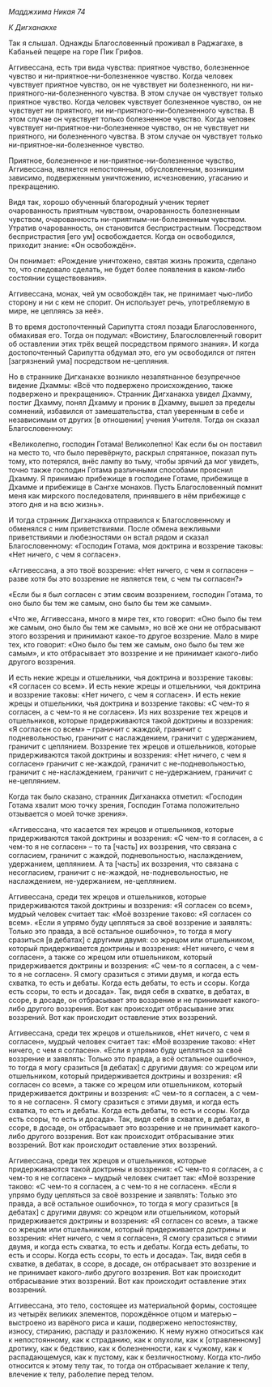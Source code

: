 *Мадджхима Никая 74*

*К Дигханакхе*

Так я слышал\. Однажды Благословенный проживал в Раджагахе, в Кабаньей пещере на горе Пик Грифов\.

Аггивессана, есть три вида чувства: приятное чувство, болезненное чувство и ни\-приятное\-ни\-болезненное чувство\. Когда человек чувствует приятное чувство, он не чувствует ни болезненного, ни ни\-приятного\-ни\-болезненного чувства\. В этом случае он чувствует только приятное чувство\. Когда человек чувствует болезненное чувство, он не чувствует ни приятного, ни ни\-приятного\-ни\-болезненного чувства\. В этом случае он чувствует только болезненное чувство\. Когда человек чувствует ни\-приятное\-ни\-болезненное чувство, он не чувствует ни приятного, ни болезненного чувства\. В этом случае он чувствует только ни\-приятное\-ни\-болезненное чувство\.

Приятное, болезненное и ни\-приятное\-ни\-болезненное чувство, Аггивессана, является непостоянным, обусловленным, возникшим зависимо, подверженным уничтожению, исчезновению, угасанию и прекращению\.  

Видя так, хорошо обученный благородный ученик теряет очарованность приятным чувством, очарованность болезненным чувством, очарованность ни\-приятным\-ни\-болезненным чувством\. Утратив очарованность, он становится беспристрастным\.  Посредством беспристрастия \[его ум\] освобождается\.  Когда он освободился, приходит знание: «Он освобождён»\.

Он понимает: «Рождение уничтожено, святая жизнь прожита, сделано то, что следовало сделать, не будет более появления в каком\-либо состоянии существования»\.

Аггивессана, монах, чей ум освобождён так, не принимает чью\-либо сторону и ни с кем не спорит\.  Он использует речь, употребляемую в мире, не цепляясь за неё»\.

В то время достопочтенный Сарипутта стоял позади Благословенного, обмахивая его\. Тогда он подумал: «Воистину, Благословленный говорит об оставлении этих трёх вещей посредством прямого знания»\. И когда достопочтенный Сарипутта обдумал это, его ум освободился от пятен \[загрязнений ума\] посредством не\-цепляния\.

Но в страннике Дигханакхе возникло незапятнанное безупречное видение Дхаммы: «Всё что подвержено происхождению, также подвержено и прекращению»\. Странник Дигханакха увидел Дхамму, постиг Дхамму, понял Дхамму и проник в Дхамму,  вышел за пределы сомнений, избавился от замешательства, стал уверенным в себе и независимым от других \[в отношении\] учения Учителя\. Тогда он сказал Благословенному:

«Великолепно, господин Готама\! Великолепно\! Как если бы он поставил на место то, что было перевёрнуто, раскрыл спрятанное, показал путь тому, кто потерялся, внёс лампу во тьму, чтобы зрячий да мог увидеть, точно также господин Готама различными способами прояснил Дхамму\. Я принимаю прибежище в господине Готаме, прибежище в Дхамме и прибежище в Сангхе монахов\. Пусть Благословенный помнит меня как мирского последователя, принявшего в нём прибежище с этого дня и на всю жизнь»\.

И тогда странник Дигханакха отправился к Благословенному и обменялся с ним приветствиями\. После обмена вежливыми приветствиями и любезностями он встал рядом и сказал Благословенному: «Господин Готама, моя доктрина и воззрение таковы: «Нет ничего, с чем я согласен»\.

«Аггивессана, а это твоё воззрение: «Нет ничего, с чем я согласен» – разве хотя бы это воззрение не является тем, с чем ты согласен?»

«Если бы я был согласен с этим своим воззрением, господин Готама, то оно было бы тем же самым, оно было бы тем же самым»\.

«Что же, Аггивессана, много в мире тех, кто говорит: «Оно было бы тем же самым,  оно было бы тем же самым», но всё же они не отбрасывают этого воззрения и принимают какое\-то другое воззрение\. Мало в мире тех, кто говорит: «Оно было бы тем же самым,  оно было бы тем же самым», и кто отбрасывает это воззрение и не принимает какого\-либо другого воззрения\.

И есть некие жрецы и отшельники, чья доктрина и воззрение таковы: «Я согласен со всем»\. И есть некие жрецы и отшельники, чья доктрина и воззрение таковы: «Нет ничего, с чем я согласен»\. И есть некие жрецы и отшельники, чья доктрина и воззрение таковы: «С чем\-то я согласен, а с чем\-то я не согласен»\. Из них воззрение тех жрецов и отшельников, которые придерживаются такой доктрины и воззрения: «Я согласен со всем» – граничит с жаждой, граничит с подневольностью, граничит с наслаждением, граничит с удержанием, граничит с цеплянием\. Воззрение тех жрецов и отшельников, которые придерживаются такой доктрины и воззрения: «Нет ничего, с чем я согласен» граничит с не\-жаждой, граничит с не\-подневольностью, граничит с не\-наслаждением, граничит с не\-удержанием, граничит с не\-цеплянием\.

Когда так было сказано, странник Дигханакха отметил: «Господин Готама хвалит мою точку зрения,  Господин Готама положительно отзывается о моей точке зрения»\.

«Аггивессана, что касается тех жрецов и отшельников, которые придерживаются такой доктрины и воззрения: «С чем\-то я согласен, а с чем\-то я не согласен» – то та \[часть\] их воззрения, что связана с согласием, граничит с жаждой, подневольностью, наслаждением, удержанием, цеплянием\. А та \[часть\] их воззрения, что связана с несогласием, граничит с не\-жаждой, не\-подневольностью, не наслаждением, не\-удержанием, не\-цеплянием\.

Аггивессана, среди тех жрецов и отшельников, которые придерживаются такой доктрины и воззрения: «Я согласен со всем», мудрый человек считает так: «Моё воззрение таково: «Я согласен со всем»\. «Если я упрямо буду цепляться за своё воззрение и заявлять: Только это правда, а всё остальное ошибочно», то тогда я могу сразиться \[в дебатах\] с другими двумя: со жрецом или отшельником, который придерживается доктрины и воззрения: «Нет ничего, с чем я согласен», а также со жрецом или отшельником, который придерживается доктрины и воззрения: «С чем\-то я согласен, а с чем\-то я не согласен»\.  Я смогу сразиться с этими двумя, и когда есть схватка, то есть и дебаты\. Когда есть дебаты, то есть и ссоры\. Когда есть ссоры, то есть и досада»\. Так, видя себя в схватке, в дебатах, в ссоре, в досаде, он отбрасывает это воззрение и не принимает какого\-либо другого воззрения\. Вот как происходит отбрасывание этих воззрений\. Вот как происходит оставление этих воззрений\.

Аггивессана, среди тех жрецов и отшельников, «Нет ничего, с чем я согласен», мудрый человек считает так: «Моё воззрение таково: «Нет ничего, с чем я согласен»\. «Если я упрямо буду цепляться за своё воззрение и заявлять: Только это правда, а всё остальное ошибочно», то тогда я могу сразиться \[в дебатах\] с другими двумя: со жрецом или отшельником, который придерживается доктрины и воззрения: «Я согласен со всем», а также со жрецом или отшельником, который придерживается доктрины и воззрения: «С чем\-то я согласен, а с чем\-то я не согласен»\.  Я смогу сразиться с этими двумя, и когда есть схватка, то есть и дебаты\. Когда есть дебаты, то есть и ссоры\. Когда есть ссоры, то есть и досада»\. Так, видя себя в схватке, в дебатах, в ссоре, в досаде, он отбрасывает это воззрение и не принимает какого\-либо другого воззрения\. Вот как происходит отбрасывание этих воззрений\. Вот как происходит оставление этих воззрений\.

Аггивессана, среди тех жрецов и отшельников, которые придерживаются такой доктрины и воззрения: «С чем\-то я согласен, а с чем\-то я не согласен» – мудрый человек считает так: «Моё воззрение таково: «С чем\-то я согласен, а с чем\-то я не согласен»\. «Если я упрямо буду цепляться за своё воззрение и заявлять: Только это правда, а всё остальное ошибочно», то тогда я могу сразиться \[в дебатах\] с другими двумя: со жрецом или отшельником, который придерживается доктрины и воззрения: «Я согласен со всем», а также со жрецом или отшельником, который придерживается доктрины и воззрения: «Нет ничего, с чем я согласен»,  Я смогу сразиться с этими двумя, и когда есть схватка, то есть и дебаты\. Когда есть дебаты, то есть и ссоры\. Когда есть ссоры, то есть и досада»\. Так, видя себя в схватке, в дебатах, в ссоре, в досаде, он отбрасывает это воззрение и не принимает какого\-либо другого воззрения\. Вот как происходит отбрасывание этих воззрений\. Вот как происходит оставление этих воззрений\.

Аггивессана, это тело, состоящее из материальной формы,  состоящее из четырёх великих элементов, порождённое отцом и матерью – выстроено из варёного риса и каши, подвержено непостоянству, износу, стиранию, распаду и разложению\.  К нему нужно относиться как к непостоянному, как к страданию, как к опухоли, как к \[отравленному\] дротику, как к бедствию, как к болезненности, как к чужому, как к распадающемуся, как к пустому, как к безличностному\. Когда кто\-либо относится к этому телу так, то тогда он отбрасывает желание к телу, влечение к телу, раболепие перед телом\.
